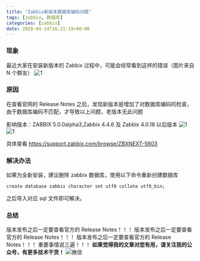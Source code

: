 ```yaml
---
title: "Zabbix新版本数据库编码问题"
tags: [zabbix, 数据库]
categories: [zabbix]
date: 2020-04-24T16:21:19+08:00
---
```


### 现象

最近大家在安装新版本的 Zabbix 过程中，可能会经常看到这样的错误（图片来自 N 个群友）
![1](https://img.cactifans.com/wp-content/uploads/2020/04/WechatIMG284.png)

### 原因

在查看官网的 Release Notes 之后，发现新版本是增加了对数据库编码的检查，由于数据库编码不匹配，才导致以上问题，老版本无此问题

影响版本：ZABBIX 5.0.0alpha3,Zabbix 4.4.6 及 Zabbix 4.0.18 以后版本
![1](https://img.cactifans.com/wp-content/uploads/2020/04/F33F15B3-FB3C-4884-A6C1-49BE1D3255BF.png)
![1](https://img.cactifans.com/wp-content/uploads/2020/04/C1AA33FB-BBA8-44FA-AF03-44DECC6607C6.png)

具体查看 https://support.zabbix.com/browse/ZBXNEXT-5603

### 解决办法

如果为全新安装，建议删除 zabbix 数据库，使用以下命令重新创建数据库

```
create database zabbix character set utf8 collate utf8_bin;
```

之后导入对应 sql 文件即可解决。

### 总结

版本发布之后一定要查看官方的 Release Notes！！！
版本发布之后一定要查看官方的 Release Notes！！！
版本发布之后一定要查看官方的 Release Notes！！！
重要事情说三遍！！！
**如果觉得我的文章对您有用，请关注我的公众号，有更多技术干货！**
![微信](https://img.cactifans.com/wp-content/uploads/2017/12/qrcode_for_gh_5c46969f2957_258-1-1.jpg)
